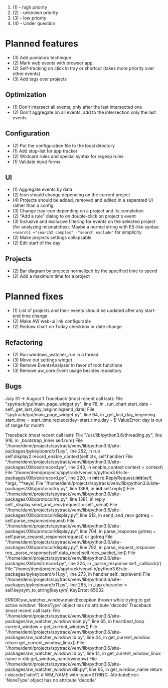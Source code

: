 1. (1) - high priority
2. (2) - unknown priority
3. (3) - low priority
4. (4) - Under question

# Planned features

- (3) Add pomidoro technique
- (2) Mark web events with browser app
- (2) Self-tracking on click in tray or shortcut (takes more priority over other events)
- (3) Add tags over projects

## Optimization

- (1) Don't intersect all events, only after the last intersected one
- (2) Don't aggregate on all events, add to the intersection only the last events

## Configuration

- (2) Put the configuration file to the local directory
- (1) Add stop-list for app tracker
- (2) Wildcard rules and special syntax for regexp rules
- (1) Validate input forms

## UI

- (1) Aggregate events by data
- (2) Icon should change depending on the current project
- (4) Projects should be added, removed and edited in a separated UI rather than a config
- (3) Change tray icon depending on a project and its completion
- (2) "Add a rule" dialog to on double-click on project's event
- (3) Inclusive and exclusive filtering for events on the selected project (for analyzing mismatches).
      Maybe a normal string with ES-like syntax: `+search1 +"search2 complex" -"search exclude"` for simplicity
- (2) Make projects settings collapsable
- (2) Edit start of the day

## Projects

- (2) Bar diagram by projects normalized by the specified time to spend
- (2) Add a maximum time for a project

# Planned fixes

- (1) List of projects and their events should be updated after any start-end time change
- (2) Make AW web-ui link configurable
- (2) Redraw chart on Today checkbox or date change

## Refactoring

- (2) Run windows_watcher_run in a thread
- (3) Move out settings widget
- (3) Remove EventsAnalyzer in favor of root functions
- (3) Remove aw_core.Event usage besides repository

## Bugs

July 31 -> August 1
Traceback (most recent call last):
  File "spytrack/gui/main_page_widget.py", line 78, in _run_chart
    start_date = self._get_last_day_beginning(end_date)
  File "spytrack/gui/main_page_widget.py", line 64, in _get_last_day_beginning
    start_time = start_time.replace(day=start_time.day - 1)
ValueError: day is out of range for month


Traceback (most recent call last):
  File "/usr/lib/python3.6/threading.py", line 916, in _bootstrap_inner
    self.run()
  File "/home/demi/projects/spytrack/venv/lib/python3.6/site-packages/pykeyboard/x11.py", line 252, in run
    self.display2.record_enable_context(self.ctx, self.handler)
  File "/home/demi/projects/spytrack/venv/lib/python3.6/site-packages/Xlib/ext/record.py", line 243, in enable_context
    context = context)
  File "/home/demi/projects/spytrack/venv/lib/python3.6/site-packages/Xlib/ext/record.py", line 220, in __init__
    rq.ReplyRequest.__init__(self, *args, **keys)
  File "/home/demi/projects/spytrack/venv/lib/python3.6/site-packages/Xlib/protocol/rq.py", line 1369, in __init__
    self.reply()
  File "/home/demi/projects/spytrack/venv/lib/python3.6/site-packages/Xlib/protocol/rq.py", line 1381, in reply
    self._display.send_and_recv(request = self._serial)
  File "/home/demi/projects/spytrack/venv/lib/python3.6/site-packages/Xlib/protocol/display.py", line 612, in send_and_recv
    gotreq = self.parse_response(request)
  File "/home/demi/projects/spytrack/venv/lib/python3.6/site-packages/Xlib/protocol/display.py", line 704, in parse_response
    gotreq = self.parse_request_response(request) or gotreq
  File "/home/demi/projects/spytrack/venv/lib/python3.6/site-packages/Xlib/protocol/display.py", line 792, in parse_request_response
    req._parse_response(self.data_recv[:self.recv_packet_len])
  File "/home/demi/projects/spytrack/venv/lib/python3.6/site-packages/Xlib/ext/record.py", line 224, in _parse_response
    self._callback(r)
  File "/home/demi/projects/spytrack/venv/lib/python3.6/site-packages/pykeyboard/x11.py", line 273, in handler
    self._tap(event)
  File "/home/demi/projects/spytrack/venv/lib/python3.6/site-packages/pykeyboard/x11.py", line 285, in _tap
    character = self.keysym_to_string[keysym]
KeyError: 65032

ERROR:aw_watcher_window.main:Exception thrown while trying to get active
window: 'NoneType' object has no attribute 'decode' Traceback (most
recent call last): File
"/home/demi/projects/spytrack/venv/lib/python3.6/site-packages/aw_watcher_window/main.py",
line 65, in heartbeat_loop current_window = get_current_window() File
"/home/demi/projects/spytrack/venv/lib/python3.6/site-packages/aw_watcher_window/lib.py",
line 44, in get_current_window return get_current_window_linux() File
"/home/demi/projects/spytrack/venv/lib/python3.6/site-packages/aw_watcher_window/lib.py",
line 14, in get_current_window_linux name = xlib.get_window_name(window)
File
"/home/demi/projects/spytrack/venv/lib/python3.6/site-packages/aw_watcher_window/xlib.py",
line 65, in get_window_name return r.decode('latin1') # WM_NAME with
type=STRING. AttributeError: 'NoneType' object has no attribute 'decode'
